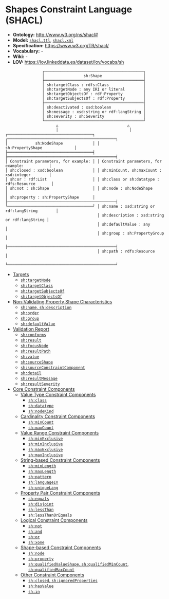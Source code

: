 # Shapes Constraint Language (SHACL)

- **Ontology:** http://www.w3.org/ns/shacl#
- **Model:** [`shacl.ttl`](shacl.ttl), [`shacl.xml`](shacl.xml)
- **Specification:** https://www.w3.org/TR/shacl/
- **Vocabulary:** -
- **Wiki:** -
- **LOV:** https://lov.linkeddata.es/dataset/lov/vocabs/sh

```
                ┌───────────────────────────────────────────┐
                │                 sh:Shape                  │
                ╞═══════════════════════════════════════════╡
                │ sh:targetClass : rdfs:Class               │
                │ sh:targetNode : any IRI or literal        │
                │ sh:targetObjectsOf : rdf:Property         │
                │ sh:targetSubjectsOf : rdf:Property        │
                ├───────────────────────────────────────────┤
                │ sh:deactivated : xsd:boolean              │
                │ sh:message : xsd:string or rdf:langString │
                │ sh:severity : sh:Severity                 │
                └───────────────────────────────────────────┘
                      △                              △
                      │                               │
┌─────────────────────────────────────┐ ┌───────────────────────────────────────────────┐
│            sh:NodeShape             │ │                 sh:PropertyShape              │
╞═════════════════════════════════════╡ ╞═══════════════════════════════════════════════╡
│ Constraint parameters, for example: │ │ Constraint parameters, for example:           │
│ sh:closed : xsd:boolean             │ │ sh:minCount, sh:maxCount : xsd:integer        │
│ sh:or : rdf:List                    │ │ sh:class or sh:datatype : rdfs:Resource       │
│ sh:not : sh:Shape                   │ │ sh:node : sh:NodeShape                        │
│ sh:property : sh:PropertyShape      │ ├───────────────────────────────────────────────┤
└─────────────────────────────────────┘ │ sh:name : xsd:string or rdf:langString        │
                                        │ sh:description : xsd:string or rdf:langString │
                                        │ sh:defaultValue : any                         │
                                        │ sh:group : sh:PropertyGroup                   │
                                        ├───────────────────────────────────────────────┤
                                        │ sh:path : rdfs:Resource                       │
                                        └───────────────────────────────────────────────┘
```

- [Targets](https://www.w3.org/TR/shacl/#targets)
    - [`sh:targetNode`](https://www.w3.org/TR/shacl/#targetNode)
    - [`sh:targetClass`](https://www.w3.org/TR/shacl/#targetClass)
    - [`sh:targetSubjectsOf`](https://www.w3.org/TR/shacl/#targetSubjectsOf)
    - [`sh:targetObjectsOf`](https://www.w3.org/TR/shacl/#targetObjectsOf)
- [Non-Validating Property Shape Characteristics](https://www.w3.org/TR/shacl/#nonValidation)
    - [`sh:name`, `sh:description`](https://www.w3.org/TR/shacl/#name)
    - [`sh:order`](https://www.w3.org/TR/shacl/#order)
    - [`sh:group`](https://www.w3.org/TR/shacl/#group)
    - [`sh:defaultValue`](https://www.w3.org/TR/shacl/#defaultValue)
- [Validation Report](https://www.w3.org/TR/shacl/#validation-report)
    - [`sh:conforms`](https://www.w3.org/TR/shacl/#conforms)
    - [`sh:result`](https://www.w3.org/TR/shacl/#result)
    - [`sh:focusNode`](https://www.w3.org/TR/shacl/#results-focus-node)
    - [`sh:resultPath`](https://www.w3.org/TR/shacl/#results-path)
    - [`sh:value`](https://www.w3.org/TR/shacl/#results-value)
    - [`sh:sourceShape`](https://www.w3.org/TR/shacl/#results-source-shape)
    - [`sh:sourceConstraintComponent`](https://www.w3.org/TR/shacl/#results-source-constraint-component)
    - [`sh:detail`](https://www.w3.org/TR/shacl/#results-detail)
    - [`sh:resultMessage`](https://www.w3.org/TR/shacl/#results-message)
    - [`sh:resultSeverity`](https://www.w3.org/TR/shacl/#results-severity)
- [Core Constraint Components](https://www.w3.org/TR/shacl/#core-components)
    - [Value Type Constraint Components](https://www.w3.org/TR/shacl/#core-components-value-type)
        - [`sh:class`](https://www.w3.org/TR/shacl/#ClassConstraintComponent)
        - [`sh:datatype`](https://www.w3.org/TR/shacl/#DatatypeConstraintComponent)
        - [`sh:nodeKind`](https://www.w3.org/TR/shacl/#NodeKindConstraintComponent)
    - [Cardinality Constraint Components](https://www.w3.org/TR/shacl/#core-components-count)
        - [`sh:minCount`](https://www.w3.org/TR/shacl/#MinCountConstraintComponent)
        - [`sh:maxCount`](https://www.w3.org/TR/shacl/#MaxCountConstraintComponent)
    - [Value Range Constraint Components](https://www.w3.org/TR/shacl/#core-components-range)
        - [`sh:minExclusive`](https://www.w3.org/TR/shacl/#MinExclusiveConstraintComponent)
        - [`sh:minInclusive`](https://www.w3.org/TR/shacl/#MinInclusiveConstraintComponent)
        - [`sh:maxExclusive`](https://www.w3.org/TR/shacl/#MaxExclusiveConstraintComponent)
        - [`sh:maxInclusive`](https://www.w3.org/TR/shacl/#MaxInclusiveConstraintComponent)
    - [String-based Constraint Components](https://www.w3.org/TR/shacl/#core-components-string)
        - [`sh:minLength`](https://www.w3.org/TR/shacl/#MinLengthConstraintComponent)
        - [`sh:maxLength`](https://www.w3.org/TR/shacl/#MaxLengthConstraintComponent)
        - [`sh:pattern`](https://www.w3.org/TR/shacl/#PatternConstraintComponent)
        - [`sh:languageIn`](https://www.w3.org/TR/shacl/#LanguageInConstraintComponent)
        - [`sh:uniqueLang`](https://www.w3.org/TR/shacl/#UniqueLangConstraintComponent)
    - [Property Pair Constraint Components](https://www.w3.org/TR/shacl/#core-components-property-pairs)
        - [`sh:equals`](https://www.w3.org/TR/shacl/#EqualsConstraintComponent)
        - [`sh:disjoint`](https://www.w3.org/TR/shacl/#DisjointConstraintComponent)
        - [`sh:lessThan`](https://www.w3.org/TR/shacl/#LessThanConstraintComponent)
        - [`sh:lessThanOrEquals`](https://www.w3.org/TR/shacl/#LessThanOrEqualsConstraintComponent)
    - [Logical Constraint Components](https://www.w3.org/TR/shacl/#core-components-logical)
        - [`sh:not`](https://www.w3.org/TR/shacl/#NotConstraintComponent)
        - [`sh:and`](https://www.w3.org/TR/shacl/#AndConstraintComponent)
        - [`sh:or`](https://www.w3.org/TR/shacl/#OrConstraintComponent)
        - [`sh:xone`](https://www.w3.org/TR/shacl/#XoneConstraintComponent)
    - [Shape-based Constraint Components](https://www.w3.org/TR/shacl/#core-components-shape)
        - [`sh:node`](https://www.w3.org/TR/shacl/#NodeConstraintComponent)
        - [`sh:property`](https://www.w3.org/TR/shacl/#PropertyConstraintComponent)
        - [`sh:qualifiedValueShape`, `sh:qualifiedMinCount`, `sh:qualifiedMaxCount`](https://www.w3.org/TR/shacl/#QualifiedValueShapeConstraintComponent)
    - [Other Constraint Components](https://www.w3.org/TR/shacl/#core-components-others)
        - [`sh:closed`, `sh:ignoredProperties`](https://www.w3.org/TR/shacl/#ClosedConstraintComponent)
        - [`sh:hasValue`](https://www.w3.org/TR/shacl/#HasValueConstraintComponent)
        - [`sh:in`](https://www.w3.org/TR/shacl/#InConstraintComponent)
